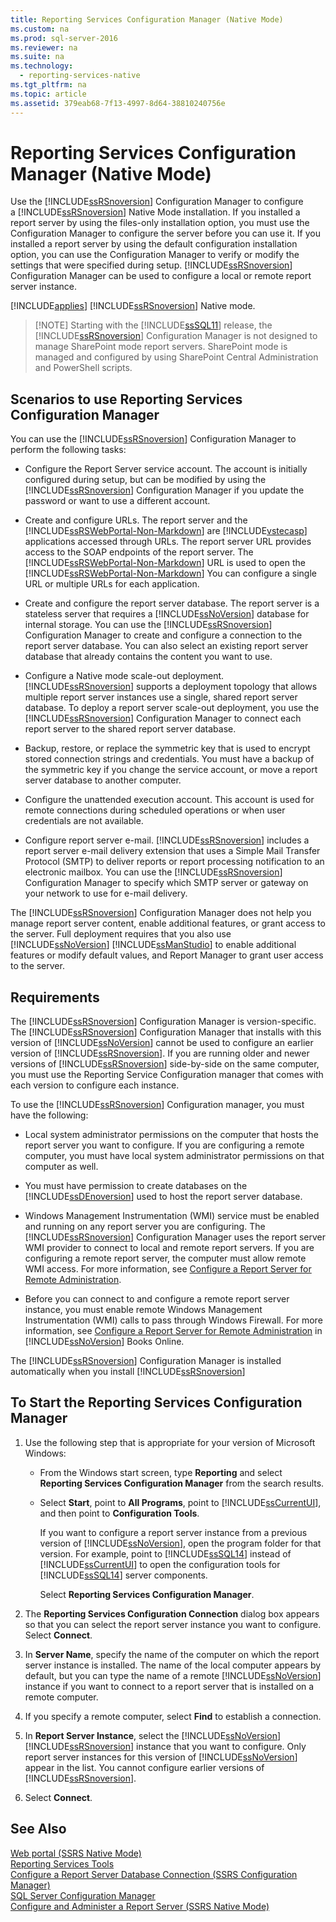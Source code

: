 ```yaml
---
title: Reporting Services Configuration Manager (Native Mode)
ms.custom: na
ms.prod: sql-server-2016
ms.reviewer: na
ms.suite: na
ms.technology: 
  - reporting-services-native
ms.tgt_pltfrm: na
ms.topic: article
ms.assetid: 379eab68-7f13-4997-8d64-38810240756e
---
```

# Reporting Services Configuration Manager (Native Mode)
  Use the [!INCLUDE[ssRSnoversion](../../Token/Other/ssRSnoversion_md.md)] Configuration Manager to configure a [!INCLUDE[ssRSnoversion](../../Token/Other/ssRSnoversion_md.md)] Native Mode installation. If you installed a report server by using the files\-only installation option, you must use the Configuration Manager to configure the server before you can use it. If you installed a report server by using the default configuration installation option, you can use the Configuration Manager to verify or modify the settings that were specified during setup. [!INCLUDE[ssRSnoversion](../../Token/Other/ssRSnoversion_md.md)] Configuration Manager can be used to configure a local or remote report server instance.  
  
 [!INCLUDE[applies](../../Token/Other/applies_md.md)] [!INCLUDE[ssRSnoversion](../../Token/Other/ssRSnoversion_md.md)] Native mode.  
  
> [!NOTE] Starting with the [!INCLUDE[ssSQL11](../../Token/Other/ssSQL11_md.md)] release, the [!INCLUDE[ssRSnoversion](../../Token/Other/ssRSnoversion_md.md)] Configuration Manager is not designed to manage SharePoint mode report servers. SharePoint mode is managed and configured by using SharePoint Central Administration and PowerShell scripts.  
  
##  <a name="bkmk_scenarios"></a> Scenarios to use Reporting Services Configuration Manager  
 You can use the [!INCLUDE[ssRSnoversion](../../Token/Other/ssRSnoversion_md.md)] Configuration Manager to perform the following tasks:  
  
-   Configure the Report Server service account. The account is initially configured during setup, but can be modified by using the [!INCLUDE[ssRSnoversion](../../Token/Other/ssRSnoversion_md.md)] Configuration Manager if you update the password or want to use a different account.  
  
-   Create and configure URLs. The report server and the [!INCLUDE[ssRSWebPortal-Non-Markdown](../../Token/Other/ssRSWebPortal-Non-Markdown_md.md)] are [!INCLUDE[vstecasp](../../Token/Other/vstecasp_md.md)] applications accessed through URLs. The report server URL provides access to the SOAP endpoints of the report server. The [!INCLUDE[ssRSWebPortal-Non-Markdown](../../Token/Other/ssRSWebPortal-Non-Markdown_md.md)] URL is used to open the [!INCLUDE[ssRSWebPortal-Non-Markdown](../../Token/Other/ssRSWebPortal-Non-Markdown_md.md)] You can configure a single URL or multiple URLs for each application.  
  
-   Create and configure the report server database. The report server is a stateless server that requires a [!INCLUDE[ssNoVersion](../../Token/Other/ssNoVersion_md.md)] database for internal storage. You can use the [!INCLUDE[ssRSnoversion](../../Token/Other/ssRSnoversion_md.md)] Configuration Manager to create and configure a connection to the report server database. You can also select an existing report server database that already contains the content you want to use.  
  
-   Configure a Native mode scale\-out deployment. [!INCLUDE[ssRSnoversion](../../Token/Other/ssRSnoversion_md.md)] supports a deployment topology that allows multiple report server instances use a single, shared report server database. To deploy a report server scale\-out deployment, you use the [!INCLUDE[ssRSnoversion](../../Token/Other/ssRSnoversion_md.md)] Configuration Manager to connect each report server to the shared report server database.  
  
-   Backup, restore, or replace the symmetric key that is used to encrypt stored connection strings and credentials. You must have a backup of the symmetric key if you change the service account, or move a report server database to another computer.  
  
-   Configure the unattended execution account. This account is used for remote connections during scheduled operations or when user credentials are not available.  
  
-   Configure report server e\-mail. [!INCLUDE[ssRSnoversion](../../Token/Other/ssRSnoversion_md.md)] includes a report server e\-mail delivery extension that uses a Simple Mail Transfer Protocol \(SMTP\) to deliver reports or report processing notification to an electronic mailbox. You can use the [!INCLUDE[ssRSnoversion](../../Token/Other/ssRSnoversion_md.md)] Configuration Manager to specify which SMTP server or gateway on your network to use for e\-mail delivery.  
  
 The [!INCLUDE[ssRSnoversion](../../Token/Other/ssRSnoversion_md.md)] Configuration Manager does not help you manage report server content, enable additional features, or grant access to the server. Full deployment requires that you also use [!INCLUDE[ssNoVersion](../../Token/Other/ssNoVersion_md.md)] [!INCLUDE[ssManStudio](../../Token/Other/ssManStudio_md.md)] to enable additional features or modify default values, and Report Manager to grant user access to the server.  
  
##  <a name="bkmk_requirements"></a> Requirements  
 The [!INCLUDE[ssRSnoversion](../../Token/Other/ssRSnoversion_md.md)] Configuration Manager is version\-specific. The [!INCLUDE[ssRSnoversion](../../Token/Other/ssRSnoversion_md.md)] Configuration Manager that installs with this version of [!INCLUDE[ssNoVersion](../../Token/Other/ssNoVersion_md.md)] cannot be used to configure an earlier version of [!INCLUDE[ssRSnoversion](../../Token/Other/ssRSnoversion_md.md)]. If you are running older and newer versions of [!INCLUDE[ssRSnoversion](../../Token/Other/ssRSnoversion_md.md)] side\-by\-side on the same computer, you must use the Reporting Service Configuration manager that comes with each version to configure each instance.  
  
 To use the [!INCLUDE[ssRSnoversion](../../Token/Other/ssRSnoversion_md.md)] Configuration manager, you must have the following:  
  
-   Local system administrator permissions on the computer that hosts the report server you want to configure. If you are configuring a remote computer, you must have local system administrator permissions on that computer as well.  
  
-   You must have permission to create databases on the [!INCLUDE[ssDEnoversion](../../Token/Other/ssDEnoversion_md.md)] used to host the report server database.  
  
-   Windows Management Instrumentation \(WMI\) service must be enabled and running on any report server you are configuring. The [!INCLUDE[ssRSnoversion](../../Token/Other/ssRSnoversion_md.md)] Configuration Manager uses the report server WMI provider to connect to local and remote report servers. If you are configuring a remote report server, the computer must allow remote WMI access. For more information, see [Configure a Report Server for Remote Administration](../../Topics/TopicNameContainA/Configure-a-Report-Server-for-Remote-Administration.md).  
  
-   Before you can connect to and configure a remote report server instance, you must enable remote Windows Management Instrumentation \(WMI\) calls to pass through Windows Firewall. For more information, see [Configure a Report Server for Remote Administration](../../Topics/TopicNameContainA/Configure-a-Report-Server-for-Remote-Administration.md) in [!INCLUDE[ssNoVersion](../../Token/Other/ssNoVersion_md.md)] Books Online.  
  
 The [!INCLUDE[ssRSnoversion](../../Token/Other/ssRSnoversion_md.md)] Configuration Manager is installed automatically when you install [!INCLUDE[ssRSnoversion](../../Token/Other/ssRSnoversion_md.md)]  
  
##  <a name="bkmk_start_configuration_manager"></a> To Start the Reporting Services Configuration Manager  
  
1.  Use the following step that is appropriate for your version of Microsoft Windows:  
  
    -   From the Windows start screen, type **Reporting** and select **Reporting Services Configuration Manager** from the search results.  
  
    -   Select **Start**, point to **All Programs**, point to [!INCLUDE[ssCurrentUI](../../Token/Other/ssCurrentUI_md.md)], and then point to **Configuration Tools**.  
  
         If you want to configure a report server instance from a previous version of [!INCLUDE[ssNoVersion](../../Token/Other/ssNoVersion_md.md)], open the program folder for that version. For example, point to [!INCLUDE[ssSQL14](../../Token/Other/ssSQL14_md.md)] instead of [!INCLUDE[ssCurrentUI](../../Token/Other/ssCurrentUI_md.md)] to open the configuration tools for [!INCLUDE[ssSQL14](../../Token/Other/ssSQL14_md.md)] server components.  
  
         Select **Reporting Services Configuration Manager**.  
  
2.  The **Reporting Services Configuration Connection** dialog box appears so that you can select the report server instance you want to configure. Select **Connect**.  
  
3.  In **Server Name**, specify the name of the computer on which the report server instance is installed. The name of the local computer appears by default, but you can type the name of a remote [!INCLUDE[ssNoVersion](../../Token/Other/ssNoVersion_md.md)] instance if you want to connect to a report server that is installed on a remote computer.  
  
4.  If you specify a remote computer, select **Find** to establish a connection.  
  
5.  In **Report Server Instance**, select the [!INCLUDE[ssNoVersion](../../Token/Other/ssNoVersion_md.md)] [!INCLUDE[ssRSnoversion](../../Token/Other/ssRSnoversion_md.md)] instance that you want to configure. Only report server instances for this version of [!INCLUDE[ssNoVersion](../../Token/Other/ssNoVersion_md.md)] appear in the list. You cannot configure earlier versions of [!INCLUDE[ssRSnoversion](../../Token/Other/ssRSnoversion_md.md)].  
  
6.  Select **Connect**.  
  
## See Also  
 [Web portal &#40;SSRS Native Mode&#41;](../../Topics/TopicNameNotContainA/Web-portal--SSRS-Native-Mode-.md)   
 [Reporting Services Tools](../../Topics/TopicNameNotContainA/Reporting-Services-Tools.md)   
 [Configure a Report Server Database Connection  &#40;SSRS Configuration Manager&#41;](../../Topics/TopicNameContainA/Configure-a-Report-Server-Database-Connection---SSRS-Configuration-Manager-.md)   
 [SQL Server Configuration Manager](../../Topics/TopicNameNotContainA/SQL-Server-Configuration-Manager.md)   
 [Configure and Administer a Report Server &#40;SSRS Native Mode&#41;](../../Topics/TopicNameContainA/Configure-and-Administer-a-Report-Server--SSRS-Native-Mode-.md)  
  
  
